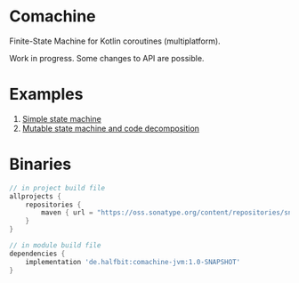 # Comachine
Finite-State Machine for Kotlin coroutines (multiplatform).

Work in progress. Some changes to API are possible.

# Examples

1. [Simple state machine](https://github.com/beworker/comachine/blob/7913cd58cf05eb015da263a00fa5ccf9671bc7e0/src/commonTest/kotlin/AggregateStatesTest.kt)
2. [Mutable state machine and code decomposition](https://github.com/beworker/comachine/blob/7964636cdf7b4669056c588e7b8c84ac1db3dc7c/src/commonTest/kotlin/DelegateCanRegisterWhenNotLoopingTest.kt)

# Binaries
```groovy
// in project build file
allprojects {
    repositories {
        maven { url = "https://oss.sonatype.org/content/repositories/snapshots/" }
    }
}

// in module build file
dependencies {
    implementation 'de.halfbit:comachine-jvm:1.0-SNAPSHOT'
}
```

